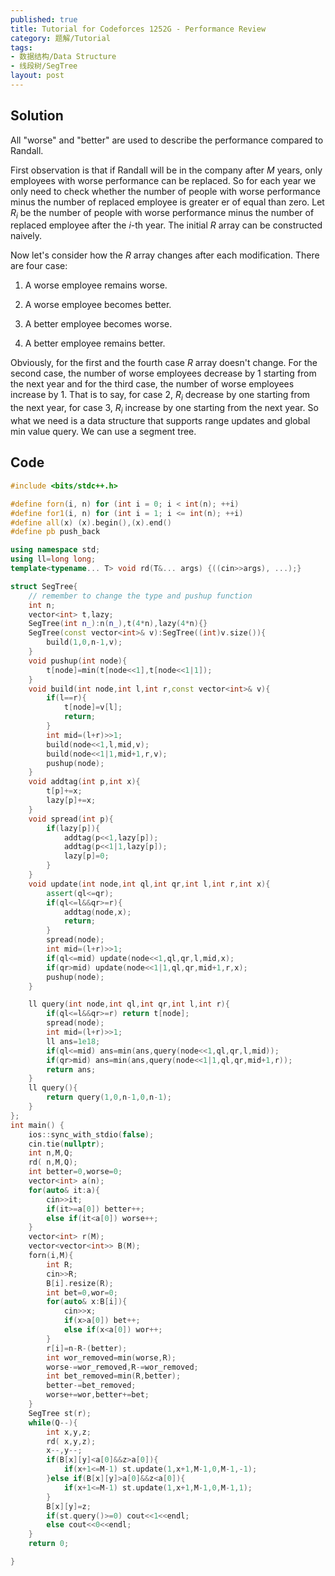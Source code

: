 ```yaml
---
published: true
title: Tutorial for Codeforces 1252G - Performance Review
category: 题解/Tutorial
tags:
- 数据结构/Data Structure
- 线段树/SegTree
layout: post
---
```


<!-- more -->

## Solution

All "worse" and "better" are used to describe the performance compared to Randall.

First observation is that if Randall will be in the company after $M$ years, only employees with worse performance can be replaced. So for each year we only need to check whether the number of people with worse performance minus the number of replaced employee is greater er of equal than zero. Let $R_i$ be the number of people with worse performance minus the number of replaced employee after the $i$-th year. The initial $R$ array can be constructed naively.

Now let's consider how the $R$ array changes after each modification. There are four case:

1. A worse employee remains worse.

2. A worse employee becomes better.

3. A better employee becomes worse.

4. A better employee remains better.

Obviously, for the first and the fourth case $R$ array doesn't change. For the second case, the number of worse employees decrease by 1 starting from the next year and for the third case, the number of worse employees increase by 1. That is to say, for case 2, $R_i$ decrease by one starting from the next year, for case 3, $R_i$ increase by one starting from the next year. So what we need is a data structure that supports range updates and global min value query. We can use a segment tree.

## Code
```cpp
#include <bits/stdc++.h>

#define forn(i, n) for (int i = 0; i < int(n); ++i)
#define for1(i, n) for (int i = 1; i <= int(n); ++i)
#define all(x) (x).begin(),(x).end()
#define pb push_back

using namespace std;
using ll=long long;
template<typename... T> void rd(T&... args) {((cin>>args), ...);}

struct SegTree{
    // remember to change the type and pushup function
    int n;
    vector<int> t,lazy;
    SegTree(int n_):n(n_),t(4*n),lazy(4*n){}
    SegTree(const vector<int>& v):SegTree((int)v.size()){
        build(1,0,n-1,v);
    }
    void pushup(int node){
        t[node]=min(t[node<<1],t[node<<1|1]);
    }
    void build(int node,int l,int r,const vector<int>& v){
        if(l==r){
            t[node]=v[l];
            return;
        }
        int mid=(l+r)>>1;
        build(node<<1,l,mid,v);
        build(node<<1|1,mid+1,r,v);
        pushup(node);
    }
    void addtag(int p,int x){
        t[p]+=x;
        lazy[p]+=x;
    }
    void spread(int p){
        if(lazy[p]){
            addtag(p<<1,lazy[p]);
            addtag(p<<1|1,lazy[p]);
            lazy[p]=0;
        }
    }
    void update(int node,int ql,int qr,int l,int r,int x){
        assert(ql<=qr);
        if(ql<=l&&qr>=r){
            addtag(node,x);
            return;
        }
        spread(node);
        int mid=(l+r)>>1;
        if(ql<=mid) update(node<<1,ql,qr,l,mid,x);
        if(qr>mid) update(node<<1|1,ql,qr,mid+1,r,x);
        pushup(node);
    }

    ll query(int node,int ql,int qr,int l,int r){
        if(ql<=l&&qr>=r) return t[node];
        spread(node);
        int mid=(l+r)>>1;
        ll ans=1e18;
        if(ql<=mid) ans=min(ans,query(node<<1,ql,qr,l,mid));
        if(qr>mid) ans=min(ans,query(node<<1|1,ql,qr,mid+1,r));
        return ans;
    }
    ll query(){
        return query(1,0,n-1,0,n-1);
    }
};
int main() {
    ios::sync_with_stdio(false);
    cin.tie(nullptr);
    int n,M,Q;
    rd( n,M,Q);
    int better=0,worse=0;
    vector<int> a(n);
    for(auto& it:a){
        cin>>it;
        if(it>=a[0]) better++;
        else if(it<a[0]) worse++;
    }
    vector<int> r(M);
    vector<vector<int>> B(M);
    forn(i,M){
        int R;
        cin>>R;
        B[i].resize(R);
        int bet=0,wor=0;
        for(auto& x:B[i]){
            cin>>x;
            if(x>a[0]) bet++;
            else if(x<a[0]) wor++;
        }
        r[i]=n-R-(better);
        int wor_removed=min(worse,R);
        worse-=wor_removed,R-=wor_removed;
        int bet_removed=min(R,better);
        better-=bet_removed;
        worse+=wor,better+=bet;
    }
    SegTree st(r);
    while(Q--){
        int x,y,z;
        rd( x,y,z);
        x--,y--;
        if(B[x][y]<a[0]&&z>a[0]){
            if(x+1<=M-1) st.update(1,x+1,M-1,0,M-1,-1);
        }else if(B[x][y]>a[0]&&z<a[0]){
            if(x+1<=M-1) st.update(1,x+1,M-1,0,M-1,1);
        }
        B[x][y]=z;
        if(st.query()>=0) cout<<1<<endl;
        else cout<<0<<endl;
    }
    return 0;

}
```